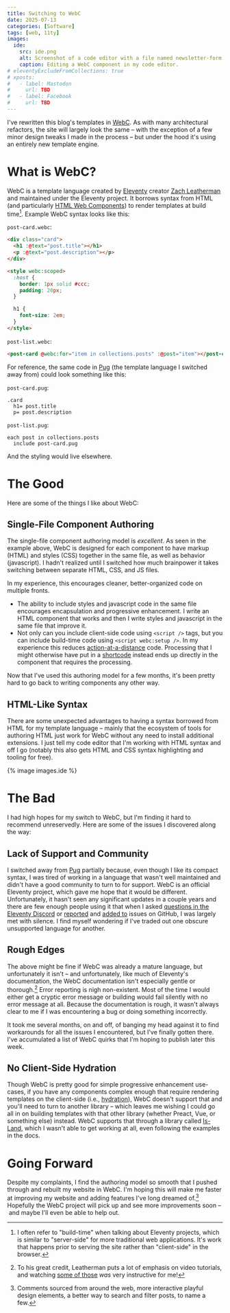 ```yaml
---
title: Switching to WebC
date: 2025-07-13
categories: [Software]
tags: [web, 11ty]
images:
  ide:
    src: ide.png
    alt: Screenshot of a code editor with a file named newsletter-form.webc open. The code is syntax highlighted, even the custom form-control element in the middle of the page and the CSS styles at the bottom.
    caption: Editing a WebC component in my code editor.
# eleventyExcludeFromCollections: true
# xposts:
#   - label: Mastodon
#     url: TBD
#   - label: Facebook
#     url: TBD
---
```


I've rewritten this blog's templates in [WebC][]. As with many architectural refactors, the site will largely look the same – with the exception of a few minor design tweaks I made in the process – but under the hood it's using an entirely new template engine.

[WebC]: https://www.11ty.dev/docs/languages/webc/

# What is WebC?

WebC is a template language created by [Eleventy][] creator [Zach Leatherman][] and maintained under the Eleventy project. It borrows syntax from HTML (and particularly [HTML Web Components][]) to render templates at build time[^1]. Example WebC syntax looks like this:

[^1]: I often refer to "build-time" when talking about Eleventy projects, which is similar to "server-side" for more traditional web applications. It's work that happens prior to serving the site rather than "client-side" in the browser.

[Eleventy]: https://www.11ty.dev/
[Zach Leatherman]: https://www.zachleat.com/
[HTML Web Components]: https://developer.mozilla.org/en-US/docs/Web/Web_Components

`post-card.webc`:

```html
<div class="card">
  <h1 :@text="post.title"></h1>
  <p :@text="post.description"></p>
</div>

<style webc:scoped>
  :host {
    border: 1px solid #ccc;
    padding: 20px;
  }

  h1 {
    font-size: 2em;
  }
</style>
```

`post-list.webc`:

```html
<post-card @webc:for="item in collections.posts" :@post="item"></post-card>
```

For reference, the same code in [Pug][] (the template language I switched away from) could look something like this:

[Pug]: https://pugjs.org/

`post-card.pug`:

```pug
.card
  h1= post.title
  p= post.description
```

`post-list.pug`:

```pug
each post in collections.posts
  include post-card.pug
```

And the styling would live elsewhere.

# The Good

Here are some of the things I like about WebC:

## Single-File Component Authoring

The single-file component authoring model is *excellent*. As seen in the example above, WebC is designed for each component to have markup (HTML) and styles (CSS) together in the same file, as well as behavior (javascript). I hadn't realized until I switched how much brainpower it takes switching between separate HTML, CSS, and JS files.

In my experience, this encourages cleaner, better-organized code on multiple fronts.

* The ability to include styles and javascript code in the same file encourages encapsulation and progressive enhancement. I write an HTML component that works and then I write styles and javascript in the same file that improve it.
* Not only can you include client-side code using `<script />` tags, but you can include build-time code using `<script webc:setup />`. In my experience this reduces [action-at-a-distance][] code. Processing that I might otherwise have put in a [shortcode][] instead ends up directly in the component that requires the processing.

[action-at-a-distance]: https://en.wikipedia.org/wiki/Action_at_a_distance_(computer_programming)
[shortcode]: https://www.11ty.dev/docs/shortcodes/

Now that I've used this authoring model for a few months, it's been pretty hard to go back to writing components any other way.

## HTML-Like Syntax

There are some unexpected advantages to having a syntax borrowed from HTML for my template language – mainly that the ecosystem of tools for authoring HTML just work for WebC without any need to install additional extensions. I just tell my code editor that I'm working with HTML syntax and off I go (notably this also gets HTML and CSS syntax highlighting and tooling for free).

{% image images.ide %}

# The Bad

I had high hopes for my switch to WebC, but I'm finding it hard to recommend unreservedly. Here are some of the issues I discovered along the way:

## Lack of Support and Community

I switched away from [Pug][] partially because, even though I like its compact syntax, I was tired of working in a language that wasn't well maintained and didn't have a good community to turn to for support. WebC is an official Eleventy project, which gave me hope that it would be different. Unfortunately, it hasn't seen any significant updates in a couple years and there are few enough people using it that when I asked [questions in the Eleventy Discord](https://discord.com/channels/741017160297611315/1389794802928980020) or [reported](https://github.com/11ty/webc/issues/225) and [added to](https://github.com/11ty/webc/issues/214#issuecomment-2677064030) issues on GitHub, I was largely met with silence. I find myself wondering if I've traded out one obscure unsupported language for another.

## Rough Edges

The above might be fine if WebC was already a mature language, but unfortunately it isn't – and unfortunately, like much of Eleventy's documentation, the WebC documentation isn't especially gentle or thorough.[^2] Error reporting is nigh non-existent. Most of the time I would either get a cryptic error message or building would fail silently with no error message at all. Because the documentation is rough, it wasn't always clear to me if I was encountering a bug or doing something incorrectly.

[^2]: To his great credit, Leatherman puts a lot of emphasis on video tutorials, and watching [some of those](https://www.youtube.com/watch?v=p0wDUK0Z5Nw) *was* very instructive for me!

It took me several months, on and off, of banging my head against it to find workarounds for all the issues I encountered, but I've finally gotten there. I've accumulated a list of WebC quirks that I'm hoping to publish later this week.

## No Client-Side Hydration

Though WebC is pretty good for simple progressive enhancement use-cases, if you have any components complex enough that require rendering templates on the client-side (i.e., [hydration][]), WebC doesn't support that and you'll need to turn to another library – which leaves me wishing I could go all in on building templates with that other library (whether Preact, Vue, or something else) instead. WebC supports that through a library called [Is-Land](https://www.11ty.dev/docs/languages/webc/#use-with-is-land), which I wasn't able to get working at all, even following the examples in the docs.

[hydration]: https://web.dev/articles/rendering-on-the-web#hydration

# Going Forward

Despite my complaints, I find the authoring model so smooth that I pushed through and rebuilt my website in WebC. I'm hoping this will make me faster at improving my website and adding features I've long dreamed of.[^3] Hopefully the WebC project will pick up and see more improvements soon – and maybe I'll even be able to help out.

[^3]: Comments sourced from around the web, more interactive playful design elements, a better way to search and filter posts, to name a few.
